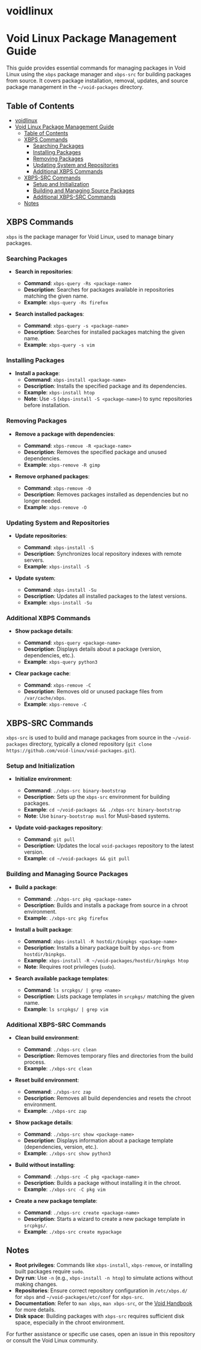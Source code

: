 # voidlinux

# Void Linux Package Management Guide

This guide provides essential commands for managing packages in Void Linux using the `xbps` package manager and `xbps-src` for building packages from source. It covers package installation, removal, updates, and source package management in the `~/void-packages` directory.

## Table of Contents

- [voidlinux](#voidlinux)
- [Void Linux Package Management Guide](#void-linux-package-management-guide)
  - [Table of Contents](#table-of-contents)
  - [XBPS Commands](#xbps-commands)
    - [Searching Packages](#searching-packages)
    - [Installing Packages](#installing-packages)
    - [Removing Packages](#removing-packages)
    - [Updating System and Repositories](#updating-system-and-repositories)
    - [Additional XBPS Commands](#additional-xbps-commands)
  - [XBPS-SRC Commands](#xbps-src-commands)
    - [Setup and Initialization](#setup-and-initialization)
    - [Building and Managing Source Packages](#building-and-managing-source-packages)
    - [Additional XBPS-SRC Commands](#additional-xbps-src-commands)
  - [Notes](#notes)

## XBPS Commands

`xbps` is the package manager for Void Linux, used to manage binary packages.

### Searching Packages

- **Search in repositories**:

  - **Command**: `xbps-query -Rs <package-name>`
  - **Description**: Searches for packages available in repositories matching the given name.
  - **Example**: `xbps-query -Rs firefox`

- **Search installed packages**:
  - **Command**: `xbps-query -s <package-name>`
  - **Description**: Searches for installed packages matching the given name.
  - **Example**: `xbps-query -s vim`

### Installing Packages

- **Install a package**:
  - **Command**: `xbps-install <package-name>`
  - **Description**: Installs the specified package and its dependencies.
  - **Example**: `xbps-install htop`
  - **Note**: Use `-S` (`xbps-install -S <package-name>`) to sync repositories before installation.

### Removing Packages

- **Remove a package with dependencies**:

  - **Command**: `xbps-remove -R <package-name>`
  - **Description**: Removes the specified package and unused dependencies.
  - **Example**: `xbps-remove -R gimp`

- **Remove orphaned packages**:
  - **Command**: `xbps-remove -O`
  - **Description**: Removes packages installed as dependencies but no longer needed.
  - **Example**: `xbps-remove -O`

### Updating System and Repositories

- **Update repositories**:

  - **Command**: `xbps-install -S`
  - **Description**: Synchronizes local repository indexes with remote servers.
  - **Example**: `xbps-install -S`

- **Update system**:
  - **Command**: `xbps-install -Su`
  - **Description**: Updates all installed packages to the latest versions.
  - **Example**: `xbps-install -Su`

### Additional XBPS Commands

- **Show package details**:

  - **Command**: `xbps-query <package-name>`
  - **Description**: Displays details about a package (version, dependencies, etc.).
  - **Example**: `xbps-query python3`

- **Clear package cache**:
  - **Command**: `xbps-remove -C`
  - **Description**: Removes old or unused package files from `/var/cache/xbps`.
  - **Example**: `xbps-remove -C`

## XBPS-SRC Commands

`xbps-src` is used to build and manage packages from source in the `~/void-packages` directory, typically a cloned repository (`git clone https://github.com/void-linux/void-packages.git`).

### Setup and Initialization

- **Initialize environment**:

  - **Command**: `./xbps-src binary-bootstrap`
  - **Description**: Sets up the `xbps-src` environment for building packages.
  - **Example**: `cd ~/void-packages && ./xbps-src binary-bootstrap`
  - **Note**: Use `binary-bootstrap musl` for Musl-based systems.

- **Update void-packages repository**:
  - **Command**: `git pull`
  - **Description**: Updates the local `void-packages` repository to the latest version.
  - **Example**: `cd ~/void-packages && git pull`

### Building and Managing Source Packages

- **Build a package**:

  - **Command**: `./xbps-src pkg <package-name>`
  - **Description**: Builds and installs a package from source in a chroot environment.
  - **Example**: `./xbps-src pkg firefox`

- **Install a built package**:

  - **Command**: `xbps-install -R hostdir/binpkgs <package-name>`
  - **Description**: Installs a binary package built by `xbps-src` from `hostdir/binpkgs`.
  - **Example**: `xbps-install -R ~/void-packages/hostdir/binpkgs htop`
  - **Note**: Requires root privileges (`sudo`).

- **Search available package templates**:
  - **Command**: `ls srcpkgs/ | grep <name>`
  - **Description**: Lists package templates in `srcpkgs/` matching the given name.
  - **Example**: `ls srcpkgs/ | grep vim`

### Additional XBPS-SRC Commands

- **Clean build environment**:

  - **Command**: `./xbps-src clean`
  - **Description**: Removes temporary files and directories from the build process.
  - **Example**: `./xbps-src clean`

- **Reset build environment**:

  - **Command**: `./xbps-src zap`
  - **Description**: Removes all build dependencies and resets the chroot environment.
  - **Example**: `./xbps-src zap`

- **Show package details**:

  - **Command**: `./xbps-src show <package-name>`
  - **Description**: Displays information about a package template (dependencies, version, etc.).
  - **Example**: `./xbps-src show python3`

- **Build without installing**:

  - **Command**: `./xbps-src -C pkg <package-name>`
  - **Description**: Builds a package without installing it in the chroot.
  - **Example**: `./xbps-src -C pkg vim`

- **Create a new package template**:
  - **Command**: `./xbps-src create <package-name>`
  - **Description**: Starts a wizard to create a new package template in `srcpkgs/`.
  - **Example**: `./xbps-src create mypackage`

## Notes

- **Root privileges**: Commands like `xbps-install`, `xbps-remove`, or installing built packages require `sudo`.
- **Dry run**: Use `-n` (e.g., `xbps-install -n htop`) to simulate actions without making changes.
- **Repositories**: Ensure correct repository configuration in `/etc/xbps.d/` for `xbps` and `~/void-packages/etc/conf` for `xbps-src`.
- **Documentation**: Refer to `man xbps`, `man xbps-src`, or the [Void Handbook](https://docs.voidlinux.org/) for more details.
- **Disk space**: Building packages with `xbps-src` requires sufficient disk space, especially in the chroot environment.

For further assistance or specific use cases, open an issue in this repository or consult the Void Linux community.
